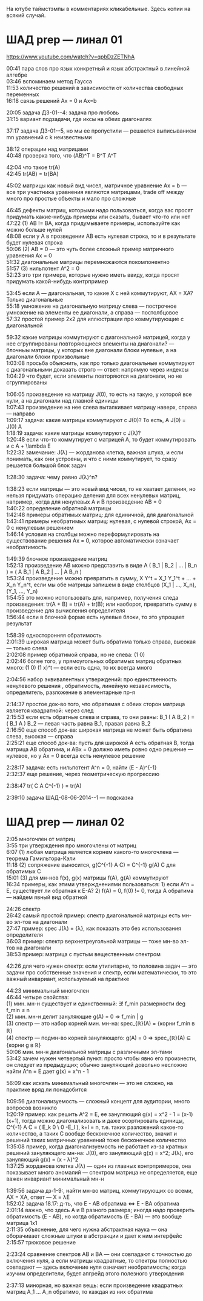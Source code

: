 На ютубе таймстэмпы в комментариях кликабельные. Здесь копии на всякий случай.

# ШАД prep — линал 01  
  
https://www.youtube.com/watch?v=qpbDzZETNhA  

00:41 пара слов про язык конкретный и язык абстрактный в линейной алгебре  
03:46 вспоминаем метод Гаусса  
11:53 количество решений в зависимости от количества свободных переменных  
16:18 связь решений Ax = 0 и Ax=b  
  
20:05 задача ДЗ-01--4: задача про любовь   
31:15 вариант подзадачи, где иксы на обеих диагоналях  
  
37:17 задача ДЗ-01--5, но мы ее пропустили — решается выписыванием mn уравнений с k неизвестными
  
38:12 операции над матрицами  
40:48 проверка того, что (AB)^T = B^T A^T  
  
42:04 что такое tr(A)  
42:45 tr(AB) = tr(BA)  
  
45:02 матрицы как новый вид чисел, матричное уравнение Ax = b — все три участника уравнения являются матрицами, trade off между много про простые объекты и мало про сложные  
  
46:45 дефекты матриц, которыми надо пользоваться, когда вас просят придумать какие-нибудь примеры или сказать, бывает что-то или нет  
47:22 (1) AB != BA, когда придумываете примеры, используйте как можно больше нулей  
48:08 если у А в прозведении AB есть нулевая строка, то и в результате будет нулевая строка  
50:06 (2) AB = 0 — это чуть более сложный пример матричного уравнения Ax = 0  
51:32 диагональные матрицы перемножаются покомпонентно  
51:57 (3) нильпотент A^2 = 0  
52:23 это три примера, которые нужно иметь ввиду, когда просят придумать какой-нибудь контрпример  
  
53:45 если A — диагональная, то какие X с ней коммутируют, AX = XA? Только диагональные   
55:18 умножение на диагональную матрицу слева — построчное умножение на элементы ее диагонали, а справа — постолбцовое  
57:32 простой пример 2x2 для иллюстрации про коммутирующие с диагональной  
  
59:32 какие матрицы коммутируют с диагональной матрицей, когда у нее сгруппированы повторяющиеся элементы на диагонали? — блочныы матрицы, у которых вне диагонали блоки нулевые, а на диагонали блоки произвольные  
1:03:08 просьба объяснить, как про только диагональные коммутируют с диагональными доказать строго — ответ: напрямую через индексы  
1:04:29 что будет, если элементы повторяются на диагонали, но не сгруппированы  
  
1:06:05 произведение на матрицу J(0), то есть на такую, у которой все нули, а на диагонали над главной единицы  
1:07:43 произведение на нее слева выталкивает матрицу наверх, справа — направо  
1:09:17 задача: какие матрицы коммутируют с J(0)? То есть, A J(0) = J(0) A   
1:18:19 задача: какие матрицы коммутируют с J(λ)?  
1:20:48 если что-то коммутирует с матрицей A, то будет коммутировать и с A + \lambda E  
1:22:32 замечание: J(λ) — жорданова клетка, важная штука, и если понимать, как они устроены, и что с ними коммутирует, то сразу решается большой блок задач  
  
1:28:30 задача: чему равно J(λ)^n?  
  
1:38:23 если матрицы — это новый вид чисел, то не хватает деления, но нельзя придумать операцию деления для всех ненулевых матриц, например, когда для ненулевых A и B произведение AB = 0  
1:40:22 определение обратной матрицы  
1:42:48 примеры обратимых матриц: для единичной, для диагональной  
1:43:41 примеры необратимых матриц: нулевая, с нулевой строкой, Ax = 0 с ненулевым решением  
1:46:14 условия на столбцы можно переформулировать на существование решения Ax = 0, которое автоматически означает необратимость  
  
1:49:39 блочное произведение матриц  
1:52:13 произведение AB можно представить в виде A ( B_1 | B_2 | ... | B_n ) = ( A B_1 | A B_2 | ... | A B_n )  
1:53:24 произведение можно превратить в сумму, X Y^t = X_1 Y_1^t + ... + X_n Y_n^t, если мы обе матрицы запишем в виде столбцов (X_1 | ..., X_n), (Y_1, ..., Y_n)   
1:54:55 это можно использовать для, например, получения следа произведения: tr(A + B) = tr(A) + tr(B); или наоборот, превратить сумму в произведение для вычисления определителя  
1:56:44 если в блочной форме есть нулевые блоки, то это упрощает результат  
  
1:58:39 односторонняя обратимость  
2:01:39 широкая матрица может быть обратима только справа, высокая — только слева  
2:02:08 пример обратимой справа, но не слева: (1 0)  
2:02:46 более того, у прямоугольных обратимых матриц обратных много: (1 0) (1 x)^t — если есть одна, то их всегда много  
  
2:04:56 набор эквивалентных утверждений: про единственность ненулевого решения , обратимость, линейную независимость, определитель, разложение в элементарные пр-я  
  
2:14:37 простое док-во того, что обратимая с обеих сторон матрица является квадратной: через след  
2:15:53 если есть обратные слева и справа, то они равны: B_1 ( A B_2 ) = ( B_1 A ) B_2 — левая часть равна B_1, правая равна B_2  
2:16:50 еще способ док-ва: широкая матрица не может быть обратима слева, высокая — справа  
2:25:21 еще способ док-ва: пусть для широкой A есть обратная B, тогда матрица AB обратима, и ABx = 0 должно иметь ровно одно решение — нулевое, но у Ax = 0 всегда есть ненулевое решение  
  
2:28:17 задача: есть нильпотент A^n = 0, найти (E - A)^{-1}  
2:32:37 еще решение, через геометрическую прогрессию  
  
2:38:47 tr( C A C^{-1} ) = tr(A)  
  
2:39:10 задача ШАД-08-06-2014--1 — подсказка  

# ШАД prep — линал 02

2:05 многочлен от матриц  
3:55 три утверждения про многочлены от матриц  
6:07 (1) любая матрица является корнем какого-то многочлена — теорема Гамильтора-Кэли  
11:18 (2) сопряжение выносится, g(C^{-1} A C) = C^{-1} g(A) C для обратимых C  
15:01 (3) для мн-нов f(x), g(x) матрицы f(A), g(A) коммутируют  
16:34 примеры, как этими утвержднениями пользоваться: 1) если A^n = E, существует ли обратная к E-A? 2) f(A) = 0, f(0) != 0, тогда A обратима — найдем явный вид обратной  
  
24:26 спектр  
26:42 самый простой пример: спектр диагональной матрицы есть мн-во эл-тов на диагонали  
27:47 пример: spec J(λ) = {λ}, как показать это без использования определителя  
36:03 пример: спектр верхнетреугольной матрицы — тоже мн-во эл-тов на диагонали  
38:53 пример: матрица с пустым вещественным спектром  
  
42:26 для чего нужен спектр: если утилитарно, то половина задач — это задачи про собственные значения и спектр, если математически, то это важный инвариант, используемый на практике  
  
44:23 минимальный многочлен  
46:44 четыре свойства:  
(1) мин. мн-н существует и единственный: ∃! f_min размерности deg f_min ≤ n  
(2) мин. мн-н делит зануляющие g(A) = 0 ⇒  f_min | g  
(3) спектр — это набор корней мин. мн-на: spec_{ℝ}(A) = {корни f_min в ℝ}  
(4) спектр — подмн-во корней зануляющего: g(A) = 0 ⇒ spec_{ℝ}(A) ⊆ {корни g в ℝ}  
50:06 мин. мн-н диагональной матрицы с различными эл-тами  
53:42 зачем нужен четвертый пункт: просто чтобы явно его произнести, он следует из предыдущих; обычно зануляющий довольно несложно найти A^n = E дает g(x) = x^n - 1  
  
56:09 как искать минимальный многочлен — это не сложно, на практике вряд ли понадобится  
  
1:09:56 диагонализуемость — сложный концепт для аудитории, много вопросов возникло  
1:20:19 пример: как решить A^2 = E, ее зануляющий g(x) = x^2 - 1 = (x-1)(x+1),  тогда можно диагонализовать и даже осортировать единицы, C^{-1} A C = ( E_k 0 \\ 0 -E_l ), k+l = n, т.е. таких разложений какое-то количество, а таких C вообще бесконечное количество, значит и решений таких матричных уравнений тоже бесконечное количество  
1:35:08 пример, когда диагонализуемость не работает из-за кратных решений зануляющего мн-на: J(0), его зануляющий g(x) = x^2; J(λ), его зануляющий g(x) = (x - λ)^2  
1:37:25 жорданова клетка J(λ) — один из главных контрпримеров, она показывает много аномалий — спектром матрица не определяется, еще важен инвариант минимальный мн-н   
  
1:39:56 задача дз-1-9:, найти мн-во матриц, коммутирующих со всеми, AX = XA, ответ — X = λE  
1:52:02 задача 18.17: д-ть, что E - AB обратима ⇔ E - BA обратима  
2:01:14 важно, что здесь A и B разного размера; иногда надо проверить обратимость (E - AB), но когда обратимость (E - BA) — это вообще матрица 1x1  
2:11:35 объяснение, для чего нужна абстрактная наука — она оборачивает сложные штуки в абстракции и дает к ним интерфейс  
2:15:57 трюковое решение  
  
2:23:24 сравнение спектров AB и BA — они совпадают с точностью до включения нуля, а если матрицы квадратные, то спектры полностью совпадают — здесь включение нуля означает необратимость; когда изучим определители, будет апгрейд этого полезного утверждения  
  
2:37:13 минорная, но важная вещь: если произведение квадратных матриц A_1 ... A_n обратимо, то каждая из них обратима  
